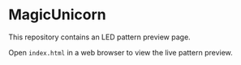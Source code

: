 # MagicUnicorn

This repository contains an LED pattern preview page.

Open `index.html` in a web browser to view the live pattern preview.
